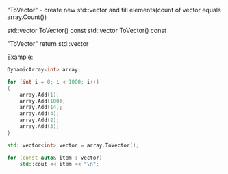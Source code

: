"ToVector" - create new std::vector and fill elements(count of vector equals array.Count())

std::vector<T> ToVector()
const std::vector<T> ToVector() const

"ToVector" return std::vector<T>

Example:

```C++
DynamicArray<int> array;

for (int i = 0; i < 1000; i++)
{
	array.Add(1);
	array.Add(100);
	array.Add(14);
	array.Add(4);
	array.Add(2);
	array.Add(3);
}

std::vector<int> vector = array.ToVector();

for (const auto& item : vector)
	std::cout << item << "\n";
```